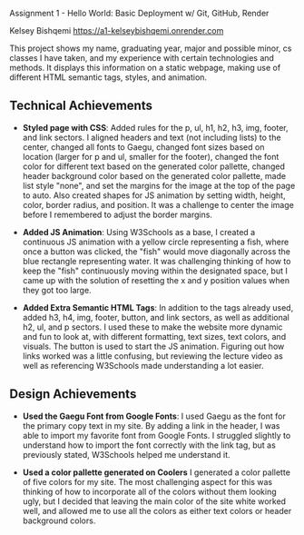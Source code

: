 Assignment 1 - Hello World: Basic Deployment w/ Git, GitHub, Render

Kelsey Bishqemi
https://a1-kelseybishqemi.onrender.com

This project shows my name, graduating year, major and possible minor, cs classes I have taken, and my experience with certain technologies and methods. It displays this information on a static webpage, making use of different HTML semantic tags, styles, and animation.

## Technical Achievements
- **Styled page with CSS**: Added rules for the p, ul, h1, h2, h3, img, footer, and link sectors. I aligned headers and text (not including lists) to the center, changed all fonts to Gaegu, changed font sizes based on location (larger for p and ul, smaller for the footer), changed the font color for different text based on the generated color pallette, changed header background color based on the generated color pallette, made list style "none", and set the margins for the image at the top of the page to auto. Also created shapes for JS animation by setting width, height, color, border radius, and position. It was a challenge to center the image before I remembered to adjust the border margins.

- **Added JS Animation**: Using W3Schools as a base, I created a continuous JS animation with a yellow circle representing a fish, where once a button was clicked, the "fish" would move diagonally across the blue rectangle representing water. It was challenging thinking of how to keep the "fish" continuously moving within the designated space, but I came up with the solution of resetting the x and y position values when they got too large.

- **Added Extra Semantic HTML Tags**: In addition to the tags already used, added h3, h4, img, footer, button, and link sectors, as well as additional h2, ul, and p sectors. I used these to make the website more dynamic and fun to look at, with different formatting, text sizes, text colors, and visuals. The button is used to start the JS animation. Figuring out how links worked was a little confusing, but reviewing the lecture video as well as referencing W3Schools made understanding a lot easier.

## Design Achievements
- **Used the Gaegu Font from Google Fonts**: I used Gaegu as the font for the primary copy text in my site. By adding a link in the header, I was able to import my favorite font from Google Fonts. I struggled slightly to understand how to import the font correctly with the link tag, but as previously stated, W3Schools helped me understand it.

- **Used a color pallette generated on Coolers** I generated a color pallette of five colors for my site. The most challenging aspect for this was thinking of how to incorporate all of the colors without them looking ugly, but I decided that leaving the main color of the site white worked well, and allowed me to use all the colors as either text colors or header background colors. 